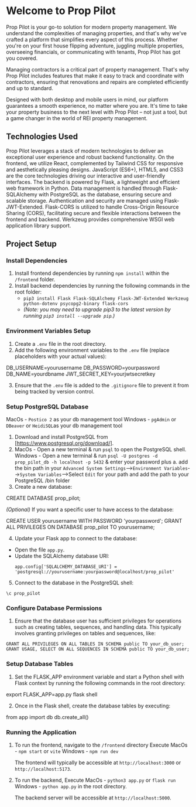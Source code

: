 # Welcome to Prop Pilot

Prop Pilot is your go-to solution for modern property management. We understand
the complexities of managing properties, and that's why we've crafted a platform
that simplifies every aspect of this process. Whether you're on your first house
flipping adventure, juggling multiple properties, overseeing financials, or
communicating with tenants, Prop Pilot has got you covered.

Managing contractors is a critical part of property management. That's why Prop
Pilot includes features that make it easy to track and coordinate with contractors,
ensuring that renovations and repairs are completed efficiently and up to standard.

Designed with both desktop and mobile users in mind, our platform guarantees a
smooth experience, no matter where you are. It's time to take your property
business to the next level with Prop Pilot – not just a tool, but a game changer
in the world of REI property management.

## Technologies Used

Prop Pilot leverages a stack of modern technologies to deliver an exceptional
user experience and robust backend functionality. On the frontend, we utilize
React, complemented by Tailwind CSS for responsive and aesthetically pleasing
designs. JavaScript (ES6+), HTML5, and CSS3 are the core technologies driving
our interactive and user-friendly interfaces. The backend is powered by Flask,
a lightweight and efficient web framework in Python. Data management is handled
through Flask-SQLAlchemy with PostgreSQL as the database, ensuring secure and
scalable storage. Authentication and security are managed using Flask-JWT-Extended.
Flask-CORS is utilized to handle Cross-Origin Resource Sharing (CORS), facilitating
secure and flexible interactions between the frontend and backend. Werkzeug provides
comprehensive WSGI web application library support.

## Project Setup

### Install Dependencies

1. Install frontend dependencies by running `npm install` within the `/frontend` folder.
2. Install backend dependencies by running the following commands in the root folder:
   - `pip3 install Flask Flask-SQLAlchemy Flask-JWT-Extended Werkzeug python-dotenv psycopg2-binary flask-cors`
   - _(Note: you may need to upgrade pip3 to the latest version by running `pip3 install --upgrade pip`.)_

### Environment Variables Setup

1. Create a `.env` file in the root directory.
2. Add the following environment variables to the `.env` file (replace placeholders with your actual values):

DB_USERNAME=yourusername
DB_PASSWORD=yourpassword
DB_NAME=yourdbname
JWT_SECRET_KEY=yourjwtsecretkey

3. Ensure that the `.env` file is added to the `.gitignore` file to prevent it from
   being tracked by version control.

### Setup PostgreSQL Database 

   MacOs - `Postico 2` as your db management tool 
   Windows - `pgAdmin` or `DBeaver` or `HeidiSQL`as your db management tool

1. Download and install PostgreSQL from [https://www.postgresql.org/download/].
2. MacOs -     Open a new terminal & run `psql` to open the PostgreSQL shell. 
   Windows -   Open a new terminal & run `psql -U postgres -d prop_pilot_db -h localhost -p 5432`
               & enter your password plus 
               a. add the bin path in your `Advanced System Settings`-->`Environment Variables`-->`System Variables`-->Select `Edit` for your path and add the path to your PostgreSQL /bin folder
3. Create a new database:

CREATE DATABASE prop_pilot;

_(Optional)_ If you want a specific user to have access to the database:

CREATE USER yourusername WITH PASSWORD 'yourpassword';
GRANT ALL PRIVILEGES ON DATABASE prop_pilot TO yourusername;

4. Update your Flask app to connect to the database:

- Open the file `app.py`.
- Update the SQLAlchemy database URI:
  ```
  app.config['SQLALCHEMY_DATABASE_URI'] = 'postgresql://yourusername:yourpassword@localhost/prop_pilot'
  ```

5. Connect to the database in the PostgreSQL shell:

`\c prop_pilot`

### Configure Database Permissions

1. Ensure that the database user has sufficient privileges for operations
   such as creating tables, sequences, and handling data. This typically
   involves granting privileges on tables and sequences, like:

`GRANT ALL PRIVILEGES ON ALL TABLES IN SCHEMA public TO your_db_user;`
`GRANT USAGE, SELECT ON ALL SEQUENCES IN SCHEMA public TO your_db_user;`

### Setup Database Tables

1. Set the FLASK_APP environment variable and start a Python shell with Flask
   context by running the following commands in the root directory:

export FLASK_APP=app.py
flask shell

2. Once in the Flask shell, create the database tables by executing:

from app import db
db.create_all()

### Running the Application

1. To run the frontend, navigate to the `/frontend` directory 
   Execute
   MacOs -     `npm start` or `vite` 
   Windows -   `npm run dev` 
   
   The frontend will typically be accessible at
   `http://localhost:3000` or `http://localhost:5173`.

2. To run the backend, 
   Execute 
   MacOs -     `python3 app.py` or `flask run` 
   Windows -   `python app.py` in the root directory. 
   
   The backend server will be accessible at `http://localhost:5000`.

